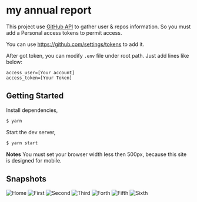 # my annual report

This project use [GitHub API](https://docs.github.com/) to gather user & repos information. So you must add a Personal access tokens to permit access.

You can use https://github.com/settings/tokens to add it.

After got token, you can modify `.env` file under root path. Just add lines like below:

```
access_user=[Your account]
access_token=[Your Token]
```

## Getting Started

Install dependencies,

```bash
$ yarn
```

Start the dev server,

```bash
$ yarn start
```

**Notes**
You must set your browser width less then 500px, because this site is designed for mobile.

## Snapshots

![Home](./snapshots/home.png)
![First](./snapshots/first.png)
![Second](./snapshots/second.png)
![Third](./snapshots/third.png)
![Forth](./snapshots/forth.png)
![Fifth](./snapshots/fifth.png)
![Sixth](./snapshots/sixth.png)
